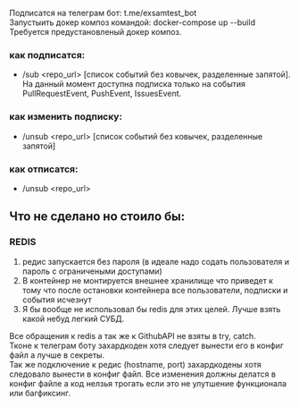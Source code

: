 Подписатся на телеграм бот: t.me/exsamtest_bot  
Запустыить докер композ командой: docker-compose up --build  
Требуется предустановленый докер композ.  

### как подписатся:  
 - /sub <repo_url> [список событий без ковычек, разделенные запятой]. На данный момент доступна подписка только на события PullRequestEvent, PushEvent, IssuesEvent.
### как изменить подписку:  
 - /unsub <repo_url> [список событий без ковычек, разделенные запятой]
### как отписатся:  
 - /unsub <repo_url>  
  
  

## Что не сделано но стоило бы:  
### REDIS
  1. редис запускается без пароля (в идеале надо содать пользователя и пароль с ограничеными доступами)
  2. В контейнер не монтируется внешнее хранилище что приведет к тому что после остановки контейнера все пользователи, подписки и события исчезнут
  3. Я бы вообще не использовал бы redis для этих целей. Лучше взять какой небуд легкий СУБД.  

Все обращения к redis а так же к GithubAPI не взяты в try, catch.  
Тконе к телеграм боту захардкоден хотя следует вынести его в конфиг файл а лучше в секреты.  
Так же подключение к редис (hostname, port) захардкодены хотя следовало вынести в конфиг файл. Все изменения должны делатся в конфиг файле а код нелзья трогать если это не улутшение функционала или багфиксинг.  


